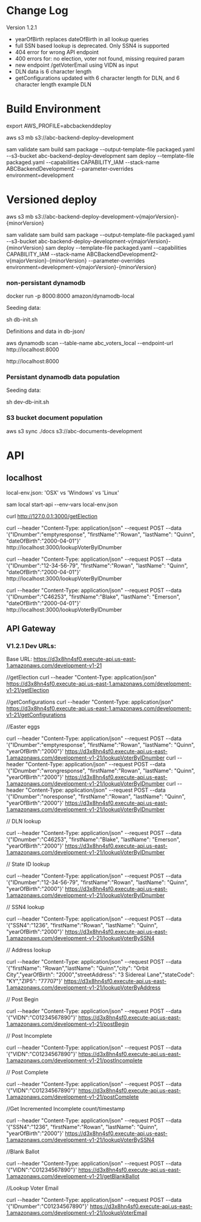 # Change Log

Version 1.2.1
* yearOfBirth replaces dateOfBirth in all lookup queries
* full SSN based lookup is deprecated. Only SSN4 is supported
* 404 error for wrong API endpoint
* 400 errors for: no election, voter not found, missing required param
* new endpoint /getVoterEmail using VIDN as input
* DLN data is 6 character length
* getConfigurations updated with 6 character length for DLN, and 6 character length example DLN

# Build Environment

export AWS_PROFILE=abcbackenddeploy

aws s3 mb s3://abc-backend-deploy-development

sam validate
sam build
sam package --output-template-file packaged.yaml --s3-bucket abc-backend-deploy-development
sam deploy --template-file packaged.yaml --capabilities CAPABILITY_IAM --stack-name ABCBackendDevelopment2 --parameter-overrides environment=development

# Versioned deploy

aws s3 mb s3://abc-backend-deploy-development-v{majorVersion}-{minorVersion}

sam validate
sam build
sam package --output-template-file packaged.yaml --s3-bucket abc-backend-deploy-development-v{majorVersion}-{minorVersion}
sam deploy --template-file packaged.yaml --capabilities CAPABILITY_IAM --stack-name ABCBackendDevelopment2-v{majorVersion}-{minorVersion} --parameter-overrides environment=development-v{majorVersion}-{minorVersion}

### non-persistant dynamodb

docker run -p 8000:8000 amazon/dynamodb-local

Seeding data:

sh db-init.sh

Definitions and data in db-json/

aws dynamodb scan --table-name abc_voters_local --endpoint-url http://localhost:8000

http://localhost:8000

### Persistant dynamodb data population

Seeding data:

sh dev-db-init.sh

### S3 bucket document population

aws s3 sync ./docs s3://abc-documents-development

# API

## localhost

local-env.json: 'OSX' vs 'Windows' vs 'Linux'

sam local start-api --env-vars local-env.json

curl http://127.0.0.1:3000/getElection

curl --header "Content-Type: application/json" --request POST --data '{"IDnumber":"emptyresponse", "firstName":"Rowan", "lastName": "Quinn", "dateOfBirth":"2000-04-01"}' http://localhost:3000/lookupVoterByIDnumber

curl --header "Content-Type: application/json" --request POST --data '{"IDnumber":"12-34-56-79", "firstName":"Rowan", "lastName": "Quinn", "dateOfBirth":"2000-04-01"}' http://localhost:3000/lookupVoterByIDnumber

curl --header "Content-Type: application/json" --request POST --data '{"IDnumber":"C46253", "firstName":"Blake", "lastName": "Emerson", "dateOfBirth":"2000-04-01"}' http://localhost:3000/lookupVoterByIDnumber

## API Gateway

### V1.2.1 Dev URLs:

Base URL: https://d3x8hn4sf0.execute-api.us-east-1.amazonaws.com/development-v1-21

//getElection
curl --header "Content-Type: application/json" https://d3x8hn4sf0.execute-api.us-east-1.amazonaws.com/development-v1-21/getElection

//getConfigurations
curl --header "Content-Type: application/json" https://d3x8hn4sf0.execute-api.us-east-1.amazonaws.com/development-v1-21/getConfigurations

//Easter eggs

curl --header "Content-Type: application/json" --request POST --data '{"IDnumber":"emptyresponse", "firstName":"Rowan", "lastName": "Quinn", "yearOfBirth":"2000"}' https://d3x8hn4sf0.execute-api.us-east-1.amazonaws.com/development-v1-21/lookupVoterByIDnumber
curl --header "Content-Type: application/json" --request POST --data '{"IDnumber":"wrongresponse", "firstName":"Rowan", "lastName": "Quinn", "yearOfBirth":"2000"}' https://d3x8hn4sf0.execute-api.us-east-1.amazonaws.com/development-v1-21/lookupVoterByIDnumber
curl --header "Content-Type: application/json" --request POST --data '{"IDnumber":"noresponse", "firstName":"Rowan", "lastName": "Quinn", "yearOfBirth":"2000"}' https://d3x8hn4sf0.execute-api.us-east-1.amazonaws.com/development-v1-21/lookupVoterByIDnumber

// DLN lookup

curl --header "Content-Type: application/json" --request POST --data '{"IDnumber":"C46253", "firstName":"Blake", "lastName": "Emerson", "yearOfBirth":"2000"}' https://d3x8hn4sf0.execute-api.us-east-1.amazonaws.com/development-v1-21/lookupVoterByIDnumber

// State ID lookup

curl --header "Content-Type: application/json" --request POST --data '{"IDnumber":"12-34-56-79", "firstName":"Rowan", "lastName": "Quinn", "yearOfBirth":"2000"}' https://d3x8hn4sf0.execute-api.us-east-1.amazonaws.com/development-v1-21/lookupVoterByIDnumber

// SSN4 lookup

curl --header "Content-Type: application/json" --request POST --data '{"SSN4":"1236", "firstName":"Rowan", "lastName": "Quinn", "yearOfBirth":"2000"}' https://d3x8hn4sf0.execute-api.us-east-1.amazonaws.com/development-v1-21/lookupVoterBySSN4

// Address lookup

curl --header "Content-Type: application/json" --request POST --data '{"firstName": "Rowan","lastName": "Quinn","city": "Orbit City","yearOfBirth": "2000","streetAddress": "3 Sidereal Lane","stateCode": "KY","ZIP5": "77707"}' https://d3x8hn4sf0.execute-api.us-east-1.amazonaws.com/development-v1-21/lookupVoterByAddress

// Post Begin

curl --header "Content-Type: application/json" --request POST --data '{"VIDN":"C01234567890"}' https://d3x8hn4sf0.execute-api.us-east-1.amazonaws.com/development-v1-21/postBegin

// Post Incomplete

curl --header "Content-Type: application/json" --request POST --data '{"VIDN":"C01234567890"}' https://d3x8hn4sf0.execute-api.us-east-1.amazonaws.com/development-v1-21/postIncomplete

// Post Complete

curl --header "Content-Type: application/json" --request POST --data '{"VIDN":"C01234567890"}' https://d3x8hn4sf0.execute-api.us-east-1.amazonaws.com/development-v1-21/postComplete

//Get Incremented Incomplete count/timestamp

curl --header "Content-Type: application/json" --request POST --data '{"SSN4":"1236", "firstName":"Rowan", "lastName": "Quinn", "yearOfBirth":"2000"}' https://d3x8hn4sf0.execute-api.us-east-1.amazonaws.com/development-v1-21/lookupVoterBySSN4

//Blank Ballot

curl --header "Content-Type: application/json" --request POST --data '{"VIDN":"C01234567890"}' https://d3x8hn4sf0.execute-api.us-east-1.amazonaws.com/development-v1-21/getBlankBallot

//Lookup Voter Email

curl --header "Content-Type: application/json" --request POST --data '{"IDnumber":"C01234567890"}' https://d3x8hn4sf0.execute-api.us-east-1.amazonaws.com/development-v1-21/lookupVoterEmail
